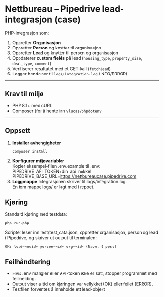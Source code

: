 # Nettbureau – Pipedrive lead-integrasjon (case)

PHP-integrasjon som:
1. Oppretter **Organisasjon**  
2. Oppretter **Person** og knytter til organisasjon  
3. Oppretter **Lead** og knytter til person og organisasjon  
4. Oppdaterer **custom fields** på lead (`housing_type`, `property_size`, `deal_type`, `comment`)  
5. Verifiserer resultatet med et GET-kall (`fetchLead`)  
6. Logger hendelser til `logs/integration.log` (INFO/ERROR)

---

## Krav til miljø
- PHP 8.1+ med cURL
- Composer (for å hente inn `vlucas/phpdotenv`)

---

## Oppsett

1. **Installer avhengigheter**
   ```bash
   composer install
2. **Konfigurer miljøvariabler**  
Kopier eksempel-filen .env.example til .env:  
PIPEDRIVE_API_TOKEN=din_api_nokkel  
PIPEDRIVE_BASE_URL=https://nettbureaucase.pipedrive.com  
3. **Loggmappe** 
Integrasjonen skriver til logs/integration.log.  
En tom mappe logs/ er lagt med i repoet.  

## Kjøring
Standard kjøring med testdata:  
```bash
php run.php
```
Scriptet leser inn test/test_data.json, oppretter organisasjon, person og lead i Pipedrive, og skriver ut output til terminalen:  
```
OK: lead=<uuid> person=<id> org=<id> (Navn, E-post)
```

## Feilhåndtering
- Hvis .env mangler eller API-token ikke er satt, stopper programmet med feilmelding.  
- Output viser alltid om kjøringen var vellykket (OK) eller feilet (ERROR).  
- Testfilen forventes å inneholde ett lead-objekt  
